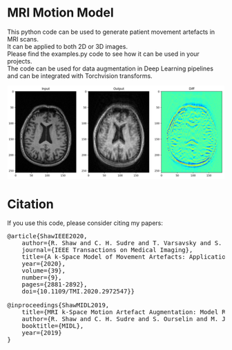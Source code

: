 # MRI Motion Model

This python code can be used to generate patient movement artefacts in MRI scans.\
It can be applied to both 2D or 3D images.\
Please find the examples.py code to see how it can be used in your projects.\
The code can be used for data augmentation in Deep Learning pipelines and can be integrated with Torchvision transforms.

![Screenshot](images/output.jpg)

# Citation

If you use this code, please consider citing my papers:
<pre>
@article{ShawIEEE2020,
    author={R. Shaw and C. H. Sudre and T. Varsavsky and S. Ourselin and M. J. Cardoso},
    journal={IEEE Transactions on Medical Imaging},
    title={A k-Space Model of Movement Artefacts: Application to Segmentation Augmentation and Artefact Removal},
    year={2020},
    volume={39},
    number={9},
    pages={2881-2892},
    doi={10.1109/TMI.2020.2972547}}

@inproceedings{ShawMIDL2019,
    title={MRI k-Space Motion Artefact Augmentation: Model Robustness and Task-Specific Uncertainty},
    author={R. Shaw and C. H. Sudre and S. Ourselin and M. J. Cardoso},
    booktitle={MIDL},
    year={2019}
}
<pre>
